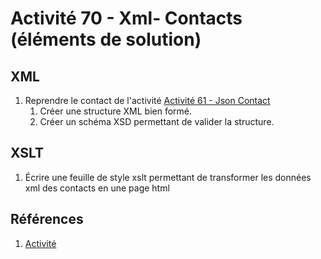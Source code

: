 # Activité 70 - Xml- Contacts (éléments de solution)

## XML

1. Reprendre le contact de l'activité [Activité 61 - Json Contact](https://mylos.cifom.ch/cours/int-prog2-apw/activites/apw-activite-61-json-contact/)
    1. Créer une structure XML bien formé.
    1. Créer un schéma XSD permettant de valider la structure.

## XSLT

1. Écrire une feuille de style xslt permettant de transformer les données xml des contacts en une page html

## Références

1. [Activité][1]

[1]:https://mylos.cifom.ch/cours/int-prog2-apw/activites/apw-activite-70-xml/
